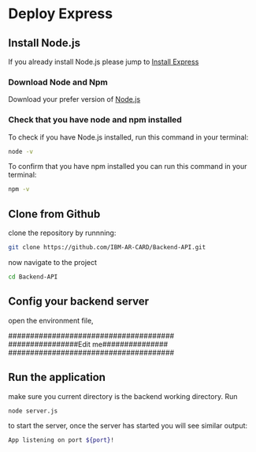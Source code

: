 # Deploy Express

## Install Node.js

If you already install Node.js please jump to [Install Express](#install-express)

### Download Node and Npm

Download your prefer version of [Node.js](https://nodejs.org/en/)

### Check that you have node and npm installed

To check if you have Node.js installed, run this command in your terminal:

```bash
node -v
```

To confirm that you have npm installed you can run this command in your terminal:

```bash
npm -v
```

## Clone from Github

clone the repository by runnning:

```bash
git clone https://github.com/IBM-AR-CARD/Backend-API.git
```

now navigate to the project

```bash
cd Backend-API
```

## Config your backend server

open the environment file, 

######################################
################Edit me###############
######################################

## Run the application

make sure you current directory is the backend working directory. Run

```bash
node server.js
```

to start the server, once the server has started you will see similar output:

```bash
App listening on port ${port}!
```

